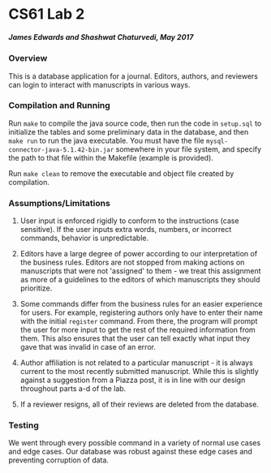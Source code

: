 # CS61 Lab 2

##### James Edwards and Shashwat Chaturvedi, May 2017

### Overview

This is a database application for a journal. Editors, authors, and reviewers can login to interact with manuscripts in various ways.

### Compilation and Running

Run `make` to compile the java source code, then run the code in `setup.sql` to initialize the tables and some preliminary data in the database, and then `make run` to run the java executable. You must have the file `mysql-connector-java-5.1.42-bin.jar` somewhere in your file system, and specify the path to that file within the Makefile (example is provided).

Run `make clean` to remove the executable and object file created by compilation.

### Assumptions/Limitations

1. User input is enforced rigidly to conform to the instructions (case sensitive). If the user inputs extra words, numbers, or incorrect commands, behavior is unpredictable.

2. Editors have a large degree of power according to our interpretation of the business rules. Editors are not stopped from making actions on manuscripts that were not 'assigned' to them - we treat this assignment as more of a guidelines to the editors of which manuscripts they should prioritize.

3. Some commands differ from the business rules for an easier experience for users. For example, registering authors only have to enter their name with the initial `register` command. From there, the program will prompt the user for more input to get the rest of the required information from them. This also ensures that the user can tell exactly what input they gave that was invalid in case of an error.

4. Author affiliation is not related to a particular manuscript - it is always current to the most recently submitted manuscript. While this is slightly against a suggestion from a Piazza post, it is in line with our design throughout parts a-d of the lab.

5. If a reviewer resigns, all of their reviews are deleted from the database.

### Testing

We went through every possible command in a variety of normal use cases and edge cases. Our database was robust against these edge cases and preventing corruption of data.
